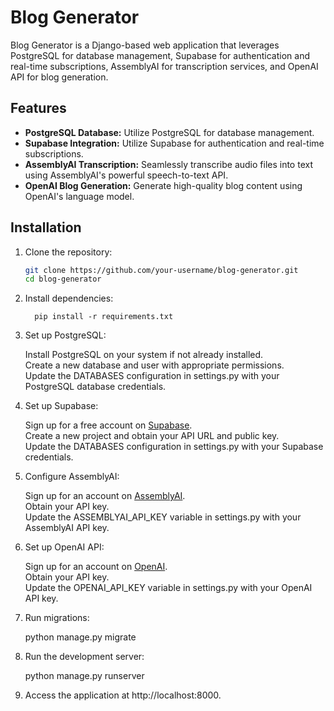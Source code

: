 # Blog Generator

Blog Generator is a Django-based web application that leverages PostgreSQL for database management, Supabase for authentication and real-time subscriptions, AssemblyAI for transcription services, and OpenAI API for blog generation.

## Features

- **PostgreSQL Database:** Utilize PostgreSQL for database management.
- **Supabase Integration:** Utilize Supabase for authentication and real-time subscriptions.
- **AssemblyAI Transcription:** Seamlessly transcribe audio files into text using AssemblyAI's powerful speech-to-text API.
- **OpenAI Blog Generation:** Generate high-quality blog content using OpenAI's language model.

## Installation

1. Clone the repository:

   ```bash
   git clone https://github.com/your-username/blog-generator.git
   cd blog-generator
   
2. Install dependencies:

   ```
     pip install -r requirements.txt

3. Set up PostgreSQL:
   
   Install PostgreSQL on your system if not already installed. <br>
   Create a new database and user with appropriate permissions.<br>
   Update the DATABASES configuration in settings.py with your PostgreSQL database credentials.<br>

4. Set up Supabase:

   Sign up for a free account on [Supabase](https://supabase.com/).<br>
   Create a new project and obtain your API URL and public key.<br>
   Update the DATABASES configuration in settings.py with your Supabase credentials.<br>

5. Configure AssemblyAI:

   Sign up for an account on [AssemblyAI](https://www.assemblyai.com).<br>
   Obtain your API key.<br>
   Update the ASSEMBLYAI_API_KEY variable in settings.py with your AssemblyAI API key.<br>

6. Set up OpenAI API:

   Sign up for an account on [OpenAI](https://openai.com/index/openai-api/).<br>
   Obtain your API key.<br>
   Update the OPENAI_API_KEY variable in settings.py with your OpenAI API key.<br>

7. Run migrations:

   python manage.py migrate

8. Run the development server:

   python manage.py runserver

9. Access the application at http://localhost:8000.

